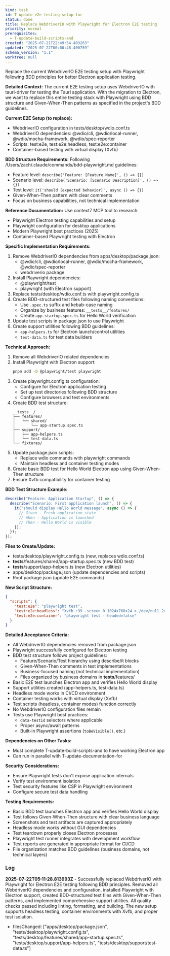 ```yaml
---
kind: task
id: T-update-e2e-testing-setup-for
status: done
title: Replace WebdriverIO with Playwright for Electron E2E testing
priority: normal
prerequisites:
  - T-update-build-scripts-and
created: "2025-07-21T22:49:54.403263"
updated: "2025-07-22T00:00:48.400759"
schema_version: "1.1"
worktree: null
---
```


Replace the current WebdriverIO E2E testing setup with Playwright following BDD principles for better Electron application testing.

**Detailed Context:**
The current E2E testing setup uses WebdriverIO with tauri-driver for testing the Tauri application. With the migration to Electron, we want to replace this entire testing stack with Playwright using BDD structure and Given-When-Then patterns as specified in the project's BDD guidelines.

**Current E2E Setup (to replace):**

- WebdriverIO configuration in tests/desktop/wdio.conf.ts
- WebdriverIO dependencies: @wdio/cli, @wdio/local-runner, @wdio/mocha-framework, @wdio/spec-reporter
- Scripts: test:e2e, test:e2e:headless, test:e2e:container
- Container-based testing with virtual display (Xvfb)

**BDD Structure Requirements:**
Following /Users/zach/.claude/commands/bdd-playwright.md guidelines:

- Feature level: `describe('Feature: [Feature Name]', () => {})`
- Scenario level: `describe('Scenario: [Scenario Description]', () => {})`
- Test level: `it('should [expected behavior]', async () => {})`
- Given-When-Then pattern with clear comments
- Focus on business capabilities, not technical implementation

**Reference Documentation:**
Use context7 MCP tool to research:

- Playwright Electron testing capabilities and setup
- Playwright configuration for desktop applications
- Modern Playwright best practices (2025)
- Container-based Playwright testing with Electron

**Specific Implementation Requirements:**

1. Remove WebdriverIO dependencies from apps/desktop/package.json:
   - @wdio/cli, @wdio/local-runner, @wdio/mocha-framework, @wdio/spec-reporter
   - webdriverio package
2. Install Playwright dependencies:
   - @playwright/test
   - playwright (with Electron support)
3. Replace tests/desktop/wdio.conf.ts with playwright.config.ts
4. Create BDD-structured test files following naming conventions:
   - Use `.spec.ts` suffix and kebab-case naming
   - Organize by business features: `__tests__/features/`
   - Create `app-startup.spec.ts` for Hello World verification
5. Update test scripts in package.json to use Playwright
6. Create support utilities following BDD guidelines:
   - `app-helpers.ts` for Electron launch/control utilities
   - `test-data.ts` for test data builders

**Technical Approach:**

1. Remove all WebdriverIO related dependencies
2. Install Playwright with Electron support:
   ```bash
   pnpm add -D @playwright/test playwright
   ```
3. Create playwright.config.ts configuration:
   - Configure for Electron application testing
   - Set up test directories following BDD structure
   - Configure browsers and test environments
4. Create BDD test structure:
   ```
   __tests__/
   ├── features/
   │   └── shared/
   │       └── app-startup.spec.ts
   ├── support/
   │   ├── app-helpers.ts
   │   └── test-data.ts
   └── fixtures/
   ```
5. Update package.json scripts:
   - Replace wdio commands with playwright commands
   - Maintain headless and container testing modes
6. Create basic BDD test for Hello World Electron app using Given-When-Then structure
7. Ensure Xvfb compatibility for container testing

**BDD Test Structure Example:**

```typescript
describe("Feature: Application Startup", () => {
  describe("Scenario: First application launch", () => {
    it("should display Hello World message", async () => {
      // Given - Fresh application state
      // When - Application is launched
      // Then - Hello World is visible
    });
  });
});
```

**Files to Create/Update:**

- tests/desktop/playwright.config.ts (new, replaces wdio.conf.ts)
- **tests**/features/shared/app-startup.spec.ts (new BDD test)
- **tests**/support/app-helpers.ts (new Electron utilities)
- apps/desktop/package.json (update dependencies and scripts)
- Root package.json (update E2E commands)

**New Script Structure:**

```json
{
  "scripts": {
    "test:e2e": "playwright test",
    "test:e2e:headless": "Xvfb :99 -screen 0 1024x768x24 > /dev/null 2>&1 & sleep 2 && DISPLAY=:99 playwright test",
    "test:e2e:container": "playwright test --headed=false"
  }
}
```

**Detailed Acceptance Criteria:**

- All WebdriverIO dependencies removed from package.json
- Playwright successfully configured for Electron testing
- BDD test structure follows project guidelines:
  - Feature/Scenario/Test hierarchy using describe/it blocks
  - Given-When-Then comments in test implementations
  - Business-focused naming (not technical implementation)
  - Files organized by business domains in **tests**/features/
- Basic E2E test launches Electron app and verifies Hello World display
- Support utilities created (app-helpers.ts, test-data.ts)
- Headless mode works in CI/CD environment
- Container testing works with virtual display (Xvfb)
- Test scripts (headless, container modes) function correctly
- No WebdriverIO configuration files remain
- Tests use Playwright best practices:
  - `data-testid` selectors where applicable
  - Proper async/await patterns
  - Built-in Playwright assertions (`toBeVisible()`, etc.)

**Dependencies on Other Tasks:**

- Must complete T-update-build-scripts-and to have working Electron app
- Can run in parallel with T-update-documentation-for

**Security Considerations:**

- Ensure Playwright tests don't expose application internals
- Verify test environment isolation
- Test security features like CSP in Playwright environment
- Configure secure test data handling

**Testing Requirements:**

- Basic BDD test launches Electron app and verifies Hello World display
- Test follows Given-When-Then structure with clear business language
- Screenshots and test artifacts are captured appropriately
- Headless mode works without GUI dependencies
- Test teardown properly closes Electron processes
- Playwright test runner integrates with development workflow
- Test reports are generated in appropriate format for CI/CD
- File organization matches BDD guidelines (business domains, not technical layers)

### Log

**2025-07-22T05:11:28.813993Z** - Successfully replaced WebdriverIO with Playwright for Electron E2E testing following BDD principles. Removed all WebdriverIO dependencies and configuration, installed Playwright with Electron support, created BDD-structured test files with Given-When-Then patterns, and implemented comprehensive support utilities. All quality checks passed including linting, formatting, and building. The new setup supports headless testing, container environments with Xvfb, and proper test isolation.

- filesChanged: ["apps/desktop/package.json", "tests/desktop/playwright.config.ts", "tests/desktop/features/shared/app-startup.spec.ts", "tests/desktop/support/app-helpers.ts", "tests/desktop/support/test-data.ts"]
